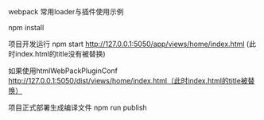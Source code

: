 webpack 常用loader与插件使用示例

npm install

项目开发运行
npm start
http://127.0.0.1:5050/app/views/home/index.html (此时index.html的title没有被替换)

如果使用htmlWebPackPluginConf
http://127.0.0.1:5050/dist/views/home/index.html（此时index.html的title被替换）

项目正式部署生成编译文件
npm run publish
